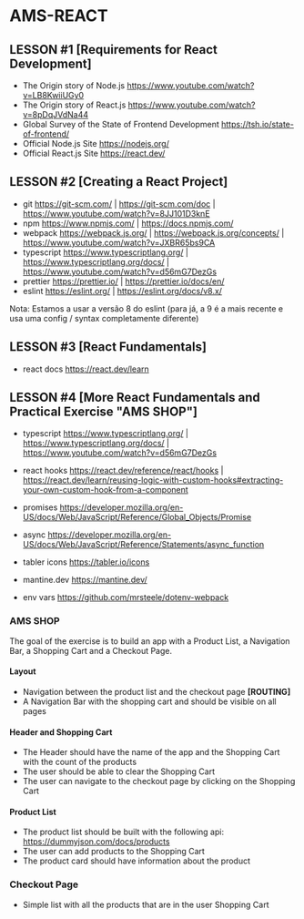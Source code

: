 # AMS-REACT

## LESSON #1 [Requirements for React Development]

- The Origin story of Node.js	https://www.youtube.com/watch?v=LB8KwiiUGy0
- The Origin story of React.js https://www.youtube.com/watch?v=8pDqJVdNa44
- Global Survey of the State of Frontend Development https://tsh.io/state-of-frontend/
- Official Node.js Site https://nodejs.org/
- Official React.js Site https://react.dev/

## LESSON #2 [Creating a React Project]

- git https://git-scm.com/ | https://git-scm.com/doc | https://www.youtube.com/watch?v=8JJ101D3knE
- npm https://www.npmjs.com/ | https://docs.npmjs.com/		
- webpack https://webpack.js.org/ |	https://webpack.js.org/concepts/ | https://www.youtube.com/watch?v=JXBR65bs9CA
- typescript https://www.typescriptlang.org/ |	https://www.typescriptlang.org/docs/ | https://www.youtube.com/watch?v=d56mG7DezGs
- prettier https://prettier.io/ | https://prettier.io/docs/en/		
- eslint https://eslint.org/ | https://eslint.org/docs/v8.x/

 Nota: Estamos a usar a versão 8 do eslint (para já, a 9 é a mais recente e usa uma config / syntax completamente diferente)

## LESSON #3 [React Fundamentals]

- react docs https://react.dev/learn

## LESSON #4 [More React Fundamentals and Practical Exercise "AMS SHOP"]

- typescript https://www.typescriptlang.org/ |	https://www.typescriptlang.org/docs/ | https://www.youtube.com/watch?v=d56mG7DezGs
- react hooks https://react.dev/reference/react/hooks | https://react.dev/learn/reusing-logic-with-custom-hooks#extracting-your-own-custom-hook-from-a-component
- promises https://developer.mozilla.org/en-US/docs/Web/JavaScript/Reference/Global_Objects/Promise
- async https://developer.mozilla.org/en-US/docs/Web/JavaScript/Reference/Statements/async_function

- tabler icons https://tabler.io/icons
- mantine.dev https://mantine.dev/

- env vars https://github.com/mrsteele/dotenv-webpack

### AMS SHOP

The goal of the exercise is to build an app with a Product List, a Navigation Bar, a Shopping Cart and a Checkout Page.

#### Layout
- Navigation between the product list and the checkout page **[ROUTING]**
- A Navigation Bar with the shopping cart and should be visible on all pages

#### Header and Shopping Cart
- The Header should have the name of the app and the Shopping Cart with the count of the products
- The user should be able to clear the Shopping Cart
- The user can navigate to the checkout page by clicking on the Shopping Cart

#### Product List
- The product list should be built with the following api: https://dummyjson.com/docs/products
- The user can add products to the Shopping Cart
- The product card should have information about the product


### Checkout Page
- Simple list with all the products that are in the user Shopping Cart